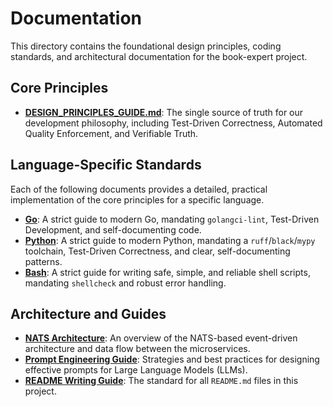 # Documentation

This directory contains the foundational design principles, coding standards, and architectural documentation for the book-expert project.

## Core Principles

-   [**DESIGN_PRINCIPLES_GUIDE.md**](./DESIGN_PRINCIPLES_GUIDE.md): The single source of truth for our development philosophy, including Test-Driven Correctness, Automated Quality Enforcement, and Verifiable Truth.

## Language-Specific Standards

Each of the following documents provides a detailed, practical implementation of the core principles for a specific language.

-   [**Go**](./GO_CODING_STANDARD.md): A strict guide to modern Go, mandating `golangci-lint`, Test-Driven Development, and self-documenting code.
-   [**Python**](./PYTHON_CODING_STANDARD.md): A strict guide to modern Python, mandating a `ruff`/`black`/`mypy` toolchain, Test-Driven Correctness, and clear, self-documenting patterns.
-   [**Bash**](./BASH_CODING_STANDARD.md): A strict guide for writing safe, simple, and reliable shell scripts, mandating `shellcheck` and robust error handling.

## Architecture and Guides

-   [**NATS Architecture**](./NATS.GO.md): An overview of the NATS-based event-driven architecture and data flow between the microservices.
-   [**Prompt Engineering Guide**](./PROMPT_ENGINEERING.md): Strategies and best practices for designing effective prompts for Large Language Models (LLMs).
-   [**README Writing Guide**](./README_WRITING_GUIDE.md): The standard for all `README.md` files in this project.
